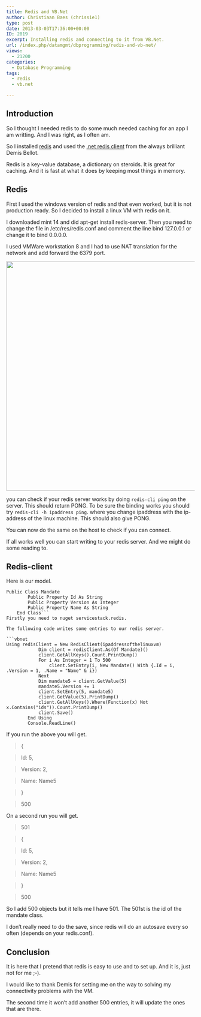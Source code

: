 ```yaml
---
title: Redis and VB.Net
author: Christiaan Baes (chrissie1)
type: post
date: 2013-03-03T17:36:00+00:00
ID: 2019
excerpt: Installing redis and connecting to it from VB.Net.
url: /index.php/datamgmt/dbprogramming/redis-and-vb-net/
views:
  - 21200
categories:
  - Database Programming
tags:
  - redis
  - vb.net

---
```

## Introduction

So I thought I needed redis to do some much needed caching for an app I am writting. And I was right, as I often am. 

So I installed [redis][1] and used the [.net redis client][2] from the always brilliant Demis Bellot.

Redis is a key-value database, a dictionary on steroids. It is great for caching. And it is fast at what it does by keeping most things in memory.

## Redis

First I used the windows version of redis and that even worked, but it is not production ready. So I decided to install a linux VM with redis on it.

I downloaded mint 14 and did apt-get install redis-server. Then you need to change the file in /etc/res/redis.conf and comment the line bind 127.0.0.1 or change it to bind 0.0.0.0. 

I used VMWare workstation 8 and I had to use NAT translation for the network and add forward the 6379 port.

<div class="image_block">
  <a href="/wp-content/uploads/users/chrissie1/redis/redis1.png?mtime=1362333768"><img alt="" src="/wp-content/uploads/users/chrissie1/redis/redis1.png?mtime=1362333768" width="602" height="612" /></a>
</div>

you can check if your redis server works by doing <code class="codespan">redis-cli ping</code> on the server. This should return PONG. To be sure the binding works you should try <code class="codespan">redis-cli -h ipaddress ping</code>. where you change ipaddress with the ip-address of the linux machine. This should also give PONG. 

You can now do the same on the host to check if you can connect. 

If all works well you can start writing to your redis server. And we might do some reading to.

## Redis-client

Here is our model.

```vbnet
Public Class Mandate
        Public Property Id As String
        Public Property Version As Integer
        Public Property Name As String
    End Class```
Firstly you need to nuget servicestack.redis.

The following code writes some entries to our redis server.

```vbnet
Using redisClient = New RedisClient(ipaddressofthelinuxvm)
            Dim client = redisClient.As(Of Mandate)()
            client.GetAllKeys().Count.PrintDump()
            For i As Integer = 1 To 500
                client.SetEntry(i, New Mandate() With {.Id = i, .Version = 1, .Name = "Name" & i})
            Next
            Dim mandate5 = client.GetValue(5)
            mandate5.Version += 1
            client.SetEntry(5, mandate5)
            client.GetValue(5).PrintDump()
            client.GetAllKeys().Where(Function(x) Not x.Contains("ids")).Count.PrintDump()
            client.Save()
        End Using
        Console.ReadLine()
```
If you run the above you will get.

> 
  
> {
          
> Id: 5,
          
> Version: 2,
          
> Name: Name5
  
> }
  
> 500 

On a second run you will get.

> 501
  
> {
          
> Id: 5,
          
> Version: 2,
          
> Name: Name5
  
> }
  
> 500 

So I add 500 objects but it tells me I have 501. The 501st is the id of the mandate class.

I don&#8217;t really need to do the save, since redis will do an autosave every so often (depends on your redis.conf).

## Conclusion

It is here that I pretend that redis is easy to use and to set up. And it is, just not for me ;-).

I would like to thank Demis for setting me on the way to solving my connectivity problems with the VM. 

The second time it won&#8217;t add another 500 entries, it will update the ones that are there.

 [1]: http://redis.io
 [2]: https://github.com/ServiceStack/ServiceStack.Redis